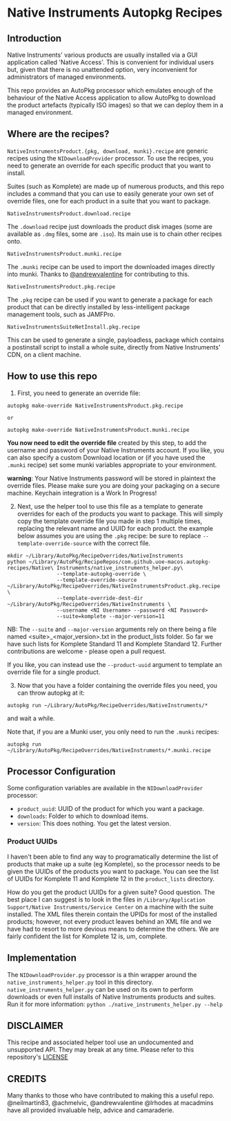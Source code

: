 # Native Instruments Autopkg Recipes

## Introduction
Native Instruments' various products are usually installed via a GUI application called 'Native Access'. This is convenient for individual users but, given that there is no unattended option, very inconvenient for administrators of managed environments.

This repo provides an AutoPkg processor which emulates enough of the behaviour of the Native Access application to allow AutoPkg to download the product artefacts (typically ISO images) so that we can deploy them in a managed environment. 

## Where are the recipes?
`NativeInstrumentsProduct.{pkg, download, munki}.recipe` are generic recipes using the `NIDownloadProvider` processor. To use the recipes, you need to generate an override for each specific product that you want to install.

Suites (such as Komplete) are made up of numerous products, and this repo includes a command that you can use to easily generate your own set of override files, one for each product in a suite that you want to package.

`NativeInstrumentsProduct.download.recipe`

The `.download` recipe just downloads the product disk images (some are available as `.dmg` files, some are `.iso`). Its main use is to chain other recipes onto.

`NativeInstrumentsProduct.munki.recipe`

The `.munki` recipe can be used to import the downloaded images directly into munki. Thanks to <a href="https://github.com/andrewvalentine" target="_blank">@andrewvalentine</a> for contributing to this.

`NativeInstrumentsProduct.pkg.recipe`

The `.pkg` recipe can be used if you want to generate a package for each product that can be directly installed by less-intelligent package management tools, such as JAMFPro. 

`NativeInstrumentsSuiteNetInstall.pkg.recipe`

This can be used to generate a single, payloadless, package which contains a postinstall script to install a whole suite, directly from Native Instruments' CDN, on a client machine.

## How to use this repo

1. First, you need to generate an override file: 
```
autopkg make-override NativeInstrumentsProduct.pkg.recipe

or 

autopkg make-override NativeInstrumentsProduct.munki.recipe
```
__You now need to edit the override file__ created by this step, to add the username and password of your Native Instruments account. If you like, you can also specify a custom Download location or (if you have used the `.munki` recipe) set some munki variables appropriate to your environment. 

__warning__: Your Native Instruments password will be stored in plaintext the override files. Please make sure you are doing your packaging on a secure machine. Keychain integration is a Work In Progress!

2. Next, use the helper tool to use this file as a template to generate overrides for each of the products you want to package. This will simply copy the template override file you made in step 1 multiple times, replacing the relevant name and UUID for each product. the example below assumes you are using the `.pkg` recipe: be sure to replace `--template-override-source` with the correct file.
```
mkdir ~/Library/AutoPkg/RecipeOverrides/NativeInstruments
python ~/Library/AutoPkg/RecipeRepos/com.github.uoe-macos.autopkg-recipes/Native\ Instruments/native_instruments_helper.py\
                --template-autopkg-override \
                --template-override-source ~/Library/AutoPkg/RecipeOverrides/NativeInstrumentsProduct.pkg.recipe \
                --template-override-dest-dir ~/Library/AutoPkg/RecipeOverrides/NativeInstruments \
                --username <NI Username> --password <NI Password>
                --suite=komplete --major-version=11
```
NB: The `--suite` and `--major-version` arguments rely on there being a file named \<suite\>\_\<major_version\>.txt in the product_lists folder. So far we have such lists for Komplete Standard 11 and Komplete Standard 12. Further contributions are welcome - please open a pull request.

If you like, you can instead use the `--product-uuid` argument to template an override file for a single product.

3. Now that you have a folder containing the override files you need, you can throw autopkg at it: 
```
autopkg run ~/Library/AutoPkg/RecipeOverrides/NativeInstruments/*
```
and wait a while.

Note that, if you are a Munki user, you only need to run the `.munki` recipes:
```
autopkg run ~/Library/AutoPkg/RecipeOverrides/NativeInstruments/*.munki.recipe
```

## Processor Configuration
Some configuration variables are available in the `NIDownloadProvider` processor:

* `product_uuid`: UUID of the product for which you want a package. 
* `downloads`: Folder to which to download items.
* `version`: This does nothing. You get the latest version. 

### Product UUIDs
I haven't been able to find any way to programatically determine the list of products that make up a suite (eg Komplete), so the processor needs to be given the UUIDs of the products you want to package. You can see the list of UUIDs for Komplete 11 and Komplete 12 in the `product_lists` directory. 

How do you get the product UUIDs for a given suite? Good question. The best place I can suggest is to look in the files in `/Library/Application Support/Native Instruments/Service Center` on a machine with the suite installed. The XML files therein contain the UPIDs for most of the installed products; however, not every product leaves behind an XML file and we have had to resort to more devious means to determine the others. We are fairly confident the list for Komplete 12 is, um, complete.

## Implementation
The `NIDownloadProvider.py` processor is a thin wrapper around the `native_instruments_helper.py` tool in this directory. `native_instruments_helper.py` can be used on its own to perform downloads or even full installs of Native Instruments products and suites. Run it for more information: `python ./native_instruments_helper.py --help`

## DISCLAIMER
This recipe and associated helper tool use an undocumented and unsupported API. They may break at any time. Please refer to this repository's [LICENSE](https://github.com/UoE-macOS/autopkg-recipes/blob/master/LICENSE)

## CREDITS
Many thanks to those who have contributed to making this a useful repo. @neilmartin83, @achmelvic, @andrewvalentine @lrhodes at macadmins have all provided invaluable help, advice and camaraderie.
